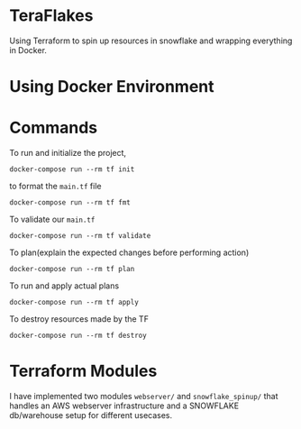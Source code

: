 # TeraFlakes
Using Terraform to spin up resources in snowflake and wrapping everything in Docker.

# Using Docker Environment
# Commands
To run and initialize the project, 
```
docker-compose run --rm tf init
```

to format the `main.tf` file
```
docker-compose run --rm tf fmt
```

To validate our `main.tf`

```
docker-compose run --rm tf validate
```

To plan(explain the expected changes before performing action)

```
docker-compose run --rm tf plan
```

To run and apply actual plans

```
docker-compose run --rm tf apply
```
To destroy resources made by the TF
```
docker-compose run --rm tf destroy
```

# Terraform Modules
I have implemented two modules `webserver/` and `snowflake_spinup/` that handles an AWS webserver infrastructure and a SNOWFLAKE db/warehouse setup for different usecases.